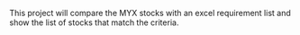 This project will compare the MYX stocks with an excel requirement list and show the list of stocks that match the criteria.
